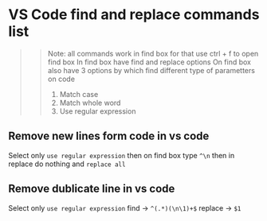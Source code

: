 # VS Code find and replace commands list

>> Note: all commands work in find box for that use ctrl + f to open find box
>> In find box have find and replace options
>> On find box also have 3 options by which find different type of parametters on code
>> 1. Match case
>> 1. Match whole word
>> 1. Use regular expression

## Remove new lines form code in vs code

Select only `use regular expression` then on find box type `^\n` then in replace do nothing and `replace all`


## Remove dublicate line in vs code

Select only `use regular expression` find -> `^(.*)(\n\1)+$` replace -> `$1`

